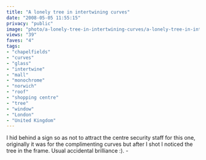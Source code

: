 ```yaml
---
title: "A lonely tree in intertwining curves"
date: "2008-05-05 11:55:15"
privacy: "public"
image: "photo/a-lonely-tree-in-intertwining-curves/a-lonely-tree-in-intertwining-curves.jpg"
views: "39"
faves: "4"
tags:
- "chapelfields"
- "curves"
- "glass"
- "intertwine"
- "mall"
- "monochrome"
- "norwich"
- "roof"
- "shopping centre"
- "tree"
- "window"
- "London"
- "United Kingdom"
---
```

I hid behind a sign so as not to attract the centre security staff for this one, originally it was for the complimenting curves but after I shot I noticed the tree in the frame. Usual accidental brilliance :). - <a href="/photos/2008/05/05/a-lonely-tree-in-intertwining-curves"></a>
